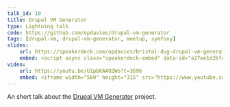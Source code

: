 ```yaml
---
talk_id: 10
title: Drupal VM Generator
type: Lightning talk
code: https://github.com/opdavies/drupal-vm-generator
tags: [drupal-vm, drupal-vm-generator, meetup, symfony]
slides:
    url: https://speakerdeck.com/opdavies/bristol-dug-drupal-vm-generator
    embed: <script async class="speakerdeck-embed" data-id="a27ee1d2bfed4a209dc395fa455acb41" data-ratio="1.37081659973226" src="//speakerdeck.com/assets/embed.js"></script>
video:
    url: https://youtu.be/U1pbKAAO2Wo?t=3696
    embed: <iframe width="560" height="315" src="https://www.youtube.com/embed/U1pbKAAO2Wo?start=3696" frameborder="0" allowfullscreen></iframe>
---
```

An short talk about the [Drupal VM Generator][1] project.

[1]: https://github.com/opdavies/drupal-vm-generator
